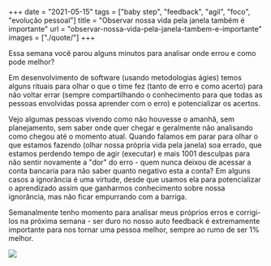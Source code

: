 +++
date = "2021-05-15"
tags = ["baby step", "feedback", "agil", "foco", "evolução pessoal"]
title = "Observar nossa vida pela janela também é importante"
url = "observar-nossa-vida-pela-janela-tambem-e-importante"
images = ["./quote/"]
+++

Essa semana você parou alguns minutos para analisar onde errou e como pode melhor?

Em desenvolvimento de software (usando metodologias ágies) temos alguns rituais para olhar o que o time fez (tanto de erro e como acerto) para não voltar errar (sempre compartilhando o conhecimento para que todas as pessoas envolvidas possa aprender com o erro) e potencializar os acertos.

Vejo algumas pessoas vivendo como não houvesse o amanhã, sem planejamento, sem saber onde quer chegar e geralmente não analisando como chegou até o momento atual.
Quando falamos em parar para olhar o que estamos fazendo (olhar nossa própria vida pela janela) soa errado, que estamos perdendo tempo de agir (executar) e mais 1001 desculpas para não sentir novamente a "dor" do erro - quem nunca deixou de acessar a conta bancaria para não saber quanto negativo esta a conta? Em alguns casos a ignorância é uma virtude, desde que usamos ela para potencializar o aprendizado assim que ganharmos conhecimento sobre nossa ignorância, mas não ficar empurrando com a barriga.

Semanalmente tenho momento para analisar meus próprios erros e corrigi-los na próxima semana - ser duro no nosso auto feedback é extremamente importante para nos tornar uma pessoa melhor, sempre ao rumo de ser 1% melhor.

![](./quote/)
